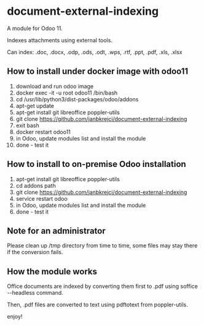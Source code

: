 # document-external-indexing
A module for Odoo 11.

Indexes attachments using external tools.

Can index: .doc, .docx, .odp, .ods, .odt, .wps, .rtf, .ppt, .pdf, .xls, .xlsx

## How to install under docker image with odoo11

1) download and run odoo image
2) docker exec -it -u root odoo11 /bin/bash
3) cd /usr/lib/python3/dist-packages/odoo/addons
4) apt-get update
5) apt-get install git libreoffice poppler-utils
6) git clone https://github.com/janbkrejci/document-external-indexing
7) exit bash
8) docker restart odoo11
9) in Odoo, update modules list and install the module
10) done - test it

## How to install to on-premise Odoo installation

1) apt-get install git libreoffice poppler-utils
2) cd addons path
3) git clone https://github.com/janbkrejci/document-external-indexing
4) service restart odoo
5) in Odoo, update modules list and install the module
6) done - test it

## Note for an administrator

Please clean up /tmp directory from time to time, some files may stay there if the conversion fails.

## How the module works

Office documents are indexed by converting them first to .pdf using soffice --headless command.

Then, .pdf files are converted to text using pdftotext from poppler-utils.

enjoy!
